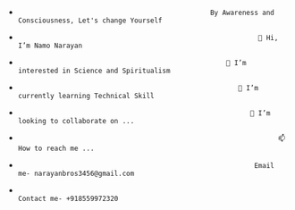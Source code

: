 -                                                     By Awareness and Consciousness, Let's change Yourself
-                                                                 👋 Hi, I’m Namo Narayan
-                                                         👀 I’m interested in Science and Spiritualism
-                                                            🌱 I’m currently learning Technical Skill
-                                                               💞️ I’m looking to collaborate on ...
-                                                                      📫 How to reach me ...
-                                                                Email me- narayanbros3456@gmail.com
-                                                                     Contact me- +918559972320

<!---
namo1narayan/namo1narayan is a ✨ special ✨ repository because its `README.md` (this file) appears on your GitHub profile.
You can click the Preview link to take a look at your changes.
--->
